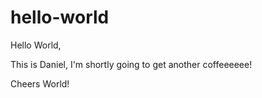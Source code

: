 # hello-world

Hello World,

This is Daniel, I'm shortly going to get another coffeeeeee!

Cheers World!

